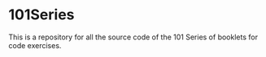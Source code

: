 # 101Series
This is a repository for all the source code of the 101 Series of booklets for code exercises.
